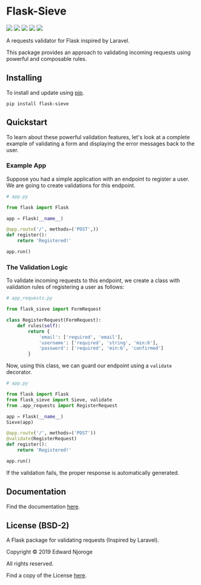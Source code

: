 # Flask-Sieve
[![](https://travis-ci.org/codingedward/flask-sieve.svg?branch=master)](https://travis-ci.org/codingedward/flask-sieve)
[![](https://readthedocs.org/projects/flask-sieve/badge/?version=latest)](https://flask-sieve.readthedocs.io/en/latest/?badge=latest)
[![](https://coveralls.io/repos/github/codingedward/flask-sieve/badge.svg?branch=master)](https://coveralls.io/github/codingedward/flask-sieve?branch=master)
[![](https://api.codacy.com/project/badge/Grade/041c02c078b649a98b5c8c58bd8fd015)](https://www.codacy.com/app/codingedward/flask-sieve?utm_source=github.com&amp;utm_medium=referral&amp;utm_content=codingedward/flask-sieve&amp;utm_campaign=Badge_Grade)
[![](https://img.shields.io/badge/python-2.7%20%7C%203.4%20%7C%203.5%20%7C%203.6%20%7C%203.7-blue.svg)](https://pypi.org/project/flask-sieve/)


A requests validator for Flask inspired by Laravel.

This package provides an approach to validating incoming requests using powerful and composable rules. 

## Installing
To install and update using [pip](https://pip.pypa.io/en/stable/quickstart/).
```shell
pip install flask-sieve
```

## Quickstart

To learn about these powerful validation features, let's look at a complete example of validating a form and displaying the error messages back to the user.

### Example App

Suppose you had a simple application with an endpoint to register a user. We are going to create validations for this endpoint.

```python
# app.py

from flask import Flask

app = Flask(__name__)

@app.route('/', methods=('POST',))
def register():
    return 'Registered!'

app.run()
```

### The Validation Logic

To validate incoming requests to this endpoint, we create a class with validation rules of registering a user as follows:

```python
# app_requests.py

from flask_sieve import FormRequest

class RegisterRequest(FormRequest):
    def rules(self):
        return {
            'email': ['required', 'email'],
            'username': ['required', 'string', 'min:6'],
            'password': ['required', 'min:6', 'confirmed']
        }

```

Now, using this class, we can guard our endpoint using a `validate` decorator.


```python
# app.py

from flask import Flask
from flask_sieve import Sieve, validate
from .app_requests import RegisterRequest

app = Flask(__name__)
Sieve(app)

@app.route('/', methods=('POST'))
@validate(RegisterRequest)
def register():
    return 'Registered!'

app.run()
```

If the validation fails, the proper response is automatically generated. 


## Documentation

Find the documentation [here](https://flask-sieve.readthedocs.io/en/latest/).


## License (BSD-2)

A Flask package for validating requests (Inspired by Laravel).

Copyright © 2019 Edward Njoroge

All rights reserved.

Find a copy of the License [here](https://github.com/codingedward/flask-sieve/blob/master/LICENSE.txt).
